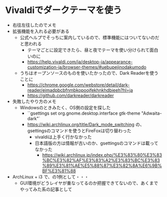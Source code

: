 # Vivaldiでダークテーマを使う

- 右往左往したのでメモ
- 拡張機能を入れる必要がある
  - 公式ヘルプでそっちに案内しているので、標準機能にはついてないのだと思われる
    - テーマごとに設定できたら、昼と夜でテーマを使い分けられて面白いのに
    - https://help.vivaldi.com/ja/desktop-ja/appearance-customization-ja/browser-themes/#uebupejinodakumodo
  - うちはオープンソースのものを使いたかったので、Dark Readerを使うことに
    - https://chrome.google.com/webstore/detail/dark-reader/eimadpbcbfnmbkopoojfekhnkhdbieeh?hl=ja
    - https://github.com/darkreader/darkreader
- 失敗したやり方のメモ
  - Windowsのときみたく、OS側の設定を探した
    - ``gsettings set org.gnome.desktop.interface gtk-theme "Adwaita-dark"`
    - https://wiki.archlinux.org/title/Dark_mode_switching の、gsettingsのコマンドを使うとFireFoxは切り替わった
      - vivaldiは上手く行かなかった
      - 日本語版の方は情報が古いのか、gsettingsのコマンドは載ってなかった
        - https://wiki.archlinux.jp/index.php/%E3%83%80%E3%83%BC%E3%82%AF%E3%83%A2%E3%83%BC%E3%83%89%E3%81%AE%E5%88%87%E3%82%8A%E6%9B%BF%E3%81%88
- ArchLinux + i3 で、の1例として・・・
  - GUI環境がどうレイヤが重なってるのか把握できてないので、あくまでやってみた系の記事として
